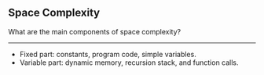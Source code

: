 ## Space Complexity

What are the main components of space complexity?

---

- Fixed part: constants, program code, simple variables.  
- Variable part: dynamic memory, recursion stack, and function calls.

